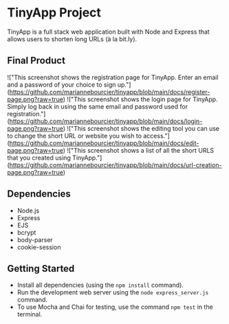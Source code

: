 # TinyApp Project

TinyApp is a full stack web application built with Node and Express that allows users to shorten long URLs (à la bit.ly).

## Final Product

!["This screenshot shows the registration page for TinyApp. Enter an email and a password of your choice to sign up."] 
(https://github.com/mariannebourcier/tinyapp/blob/main/docs/register-page.png?raw=true)
!["This screenshot shows the login page for TinyApp. Simply log back in using the same email and password used for registration."]
(https://github.com/mariannebourcier/tinyapp/blob/main/docs/login-page.png?raw=true)
!["This screenshot shows the editing tool you can use to change the short URL or website you wish to access."]
(https://github.com/mariannebourcier/tinyapp/blob/main/docs/edit-page.png?raw=true)
!["This screenshot shows a list of all the short URLS that you created using TinyApp."] (https://github.com/mariannebourcier/tinyapp/blob/main/docs/url-creation-page.png?raw=true)

## Dependencies

- Node.js
- Express
- EJS
- bcrypt
- body-parser
- cookie-session


## Getting Started

- Install all dependencies (using the `npm install` command).
- Run the development web server using the `node express_server.js` command.
- To use Mocha and Chai for testing, use the command `npm test` in the terminal.